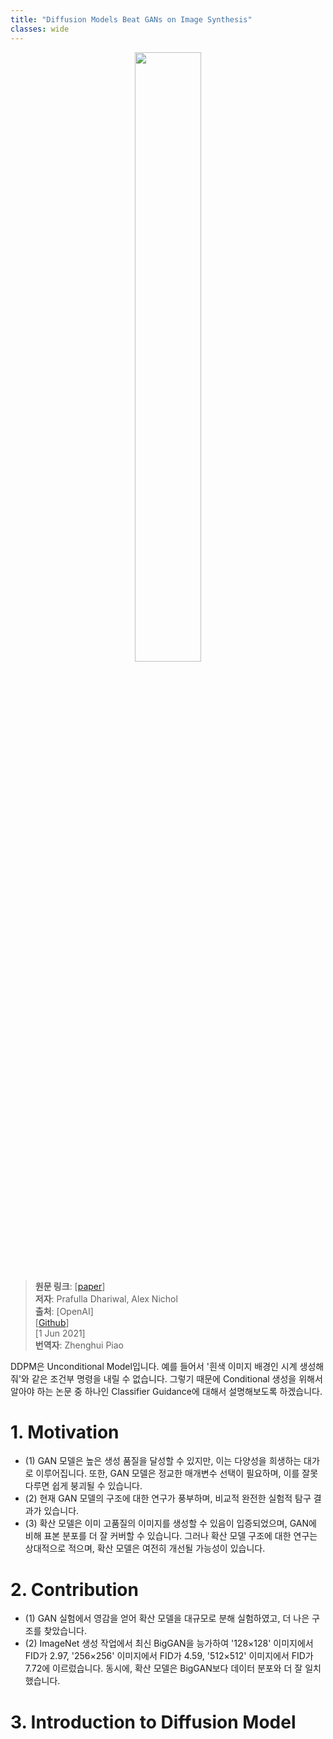 ```yaml
---
title: "Diffusion Models Beat GANs on Image Synthesis"
classes: wide
---
```


<figure align="center">
  <img src="{{ '/assets/image/2023-12-08-ADM/0.png' | relative_url }}" width="50%">
</figure>

> **원문 링크**: [[paper](https://arxiv.org/pdf/2105.05233.pdf)]<br>
> **저자**: Prafulla Dhariwal, Alex Nichol<br>
> **출처**: [OpenAI]<br>
> [[Github](https://github.com/openai/guided-diffusion)]<br>
> [1 Jun 2021]<br>
> **번역자**: Zhenghui Piao

DDPM은 Unconditional Model입니다. 예를 들어서 '흰색 이미지 배경인 시계 생성해줘'와 같은 조건부 명령을 내릴 수 없습니다. 그렇기 때문에 Conditional 생성을 위해서 알아야 하는 논문 중 하나인 Classifier Guidance에 대해서 설명해보도록 하겠습니다.

# 1. Motivation

- (1) GAN 모델은 높은 생성 품질을 달성할 수 있지만, 이는 다양성을 희생하는 대가로 이루어집니다. 또한, GAN 모델은 정교한 매개변수 선택이 필요하며, 이를 잘못 다루면 쉽게 붕괴될 수 있습니다. 
- (2) 현재 GAN 모델의 구조에 대한 연구가 풍부하며, 비교적 완전한 실험적 탐구 결과가 있습니다.
- (3) 확산 모델은 이미 고품질의 이미지를 생성할 수 있음이 입증되었으며, GAN에 비해 표본 분포를 더 잘 커버할 수 있습니다. 그러나 확산 모델 구조에 대한 연구는 상대적으로 적으며, 확산 모델은 여전히 개선될 가능성이 있습니다.

# 2. Contribution
- (1) GAN 실험에서 영감을 얻어 확산 모델을 대규모로 분해 실험하였고, 더 나은 구조를 찾았습니다.
- (2) ImageNet 생성 작업에서 최신 BigGAN을 능가하여 '128×128' 이미지에서 FID가 2.97, '256×256' 이미지에서 FID가 4.59, '512×512' 이미지에서 FID가 7.72에 이르렀습니다. 동시에, 확산 모델은 BigGAN보다 데이터 분포와 더 잘 일치했습니다.

# 3. Introduction to Diffusion Model 




